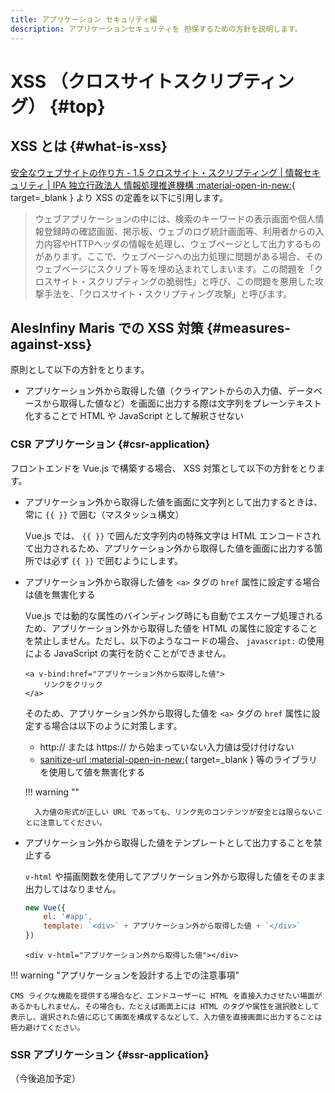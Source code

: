 ```yaml
---
title: アプリケーション セキュリティ編
description: アプリケーションセキュリティを 担保するための方針を説明します。
---
```


# XSS （クロスサイトスクリプティング） {#top}

## XSS とは {#what-is-xss}

<!-- textlint-disable ja-technical-writing/sentence-length -->

[安全なウェブサイトの作り方 - 1.5 クロスサイト・スクリプティング | 情報セキュリティ | IPA 独立行政法人 情報処理推進機構 :material-open-in-new:](https://www.ipa.go.jp/security/vuln/websecurity/cross-site-scripting.html){ target=_blank } より XSS の定義を以下に引用します。

<!-- textlint-enable ja-technical-writing/sentence-length -->

<!-- textlint-disable -->

> ウェブアプリケーションの中には、検索のキーワードの表示画面や個人情報登録時の確認画面、掲示板、ウェブのログ統計画面等、利用者からの入力内容やHTTPヘッダの情報を処理し、ウェブページとして出力するものがあります。ここで、ウェブページへの出力処理に問題がある場合、そのウェブページにスクリプト等を埋め込まれてしまいます。この問題を「クロスサイト・スクリプティングの脆弱性」と呼び、この問題を悪用した攻撃手法を、「クロスサイト・スクリプティング攻撃」と呼びます。

<!-- textlint-enable -->

## AlesInfiny Maris での XSS 対策 {#measures-against-xss}

原則として以下の方針をとります。

- アプリケーション外から取得した値（クライアントからの入力値、データベースから取得した値など）を画面に出力する際は文字列をプレーンテキスト化することで HTML や JavaScript として解釈させない

### CSR アプリケーション {#csr-application}

フロントエンドを Vue.js で構築する場合、 XSS 対策として以下の方針をとります。

- アプリケーション外から取得した値を画面に文字列として出力するときは、常に `{{ }}` で囲む（マスタッシュ構文）

    Vue.js では、 `{{ }}` で囲んだ文字列内の特殊文字は HTML エンコードされて出力されるため、アプリケーション外から取得した値を画面に出力する箇所では必ず `{{ }}` で囲むようにします。

- アプリケーション外から取得した値を `<a>` タグの `href` 属性に設定する場合は値を無害化する

    Vue.js では動的な属性のバインディング時にも自動でエスケープ処理されるため、アプリケーション外から取得した値を HTML の属性に設定することを禁止しません。ただし、以下のようなコードの場合、 `javascript:` の使用による JavaScript の実行を防ぐことができません。

    ```vue
    <a v-bind:href="アプリケーション外から取得した値">
        リンクをクリック
    </a>
    ```

    そのため、アプリケーション外から取得した値を `<a>` タグの `href` 属性に設定する場合は以下のように対策します。

    - http:// または https:// から始まっていない入力値は受け付けない
    - [sanitize-url :material-open-in-new:](https://www.npmjs.com/package/@braintree/sanitize-url){ target=_blank } 等のライブラリを使用して値を無害化する

    !!! warning ""

        入力値の形式が正しい URL であっても、リンク先のコンテンツが安全とは限らないことに注意してください。

- アプリケーション外から取得した値をテンプレートとして出力することを禁止する

    `v-html` や描画関数を使用してアプリケーション外から取得した値をそのまま出力してはなりません。

    ```js title="XSS に対して脆弱なコード例①"
    new Vue({
        el: '#app',
        template: `<div>` + アプリケーション外から取得した値 + `</div>`
    })
    ```

    ```vue title="XSS に対して脆弱なコード例②"
    <div v-html="アプリケーション外から取得した値"></div>
    ```

!!! warning "アプリケーションを設計する上での注意事項"

    CMS ライクな機能を提供する場合など、エンドユーザーに HTML を直接入力させたい場面があるかもしれません。その場合も、たとえば画面上には HTML のタグや属性を選択肢として表示し、選択された値に応じて画面を構成するなどして、入力値を直接画面に出力することは極力避けてください。

### SSR アプリケーション {#ssr-application}

（今後追加予定）
